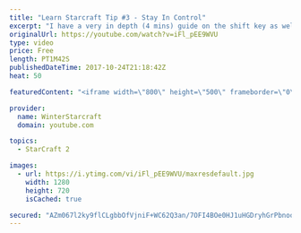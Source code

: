 ```yaml
---
title: "Learn Starcraft Tip #3 - Stay In Control"
excerpt: "I have a very in depth (4 mins) guide on the shift key as well here https://www.youtube.com/watch?v=7x9pHr544oY"
originalUrl: https://youtube.com/watch?v=iFl_pEE9WVU
type: video
price: Free
length: PT1M42S
publishedDateTime: 2017-10-24T21:18:42Z
heat: 50

featuredContent: "<iframe width=\"800\" height=\"500\" frameborder=\"0\" src=\"https://www.youtube.com/embed/iFl_pEE9WVU\" allow=\"accelerometer; autoplay; encrypted-media; gyroscope; picture-in-picture\" allowfullscreen></iframe>"

provider:
  name: WinterStarcraft
  domain: youtube.com

topics:
  - StarCraft 2

images:
  - url: https://i.ytimg.com/vi/iFl_pEE9WVU/maxresdefault.jpg
    width: 1280
    height: 720
    isCached: true

secured: "AZm067l2ky9flCLgbbOfVjniF+WC62Q3an/7OFI4BOe0HJ1uHGDryhGrPbnooJHN+Jtor6V8GLqb4lJV7aQshB8S5SJ7hzTk4gOXbRc/NgiebIoy8LKKYMrzi4LC1n4QMs6sDUAKA+rDFuJqL+ZFAHv6p+/uTOgzxZpTf33uZ5g2sUdZo30WnlgF2ua2rPiKSt0clq4mpk7FeESKKAmbb9CVvYaXroTbpJ9wLrAqNrkzRG0qTTtjPJ1t/F1AZ/6xPUJQAaWwWCS5+cFlN/Ov9OTYCt6aJVj65W32S0SFO4pwcDvcQXfCwMU6u8O2kAJ0TK1ECZS7SyhTN46Csn2U3SZC6XgEgyBEEcypDA8XNf0ufADSr/gAxpNFwNSSCru8i0mwneGV6NM+VcM+DJykNSoFSJ/RowYVmSIscSW2gmE=;Tv2BlOx4hUFk9cn6zbcltw=="
---
```


